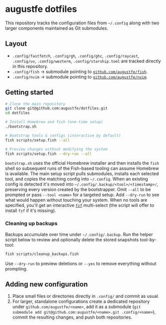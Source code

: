 # augustfe dotfiles

This repository tracks the configuration files from `~/.config` along with two larger components maintained as Git submodules.

## Layout

- `.config/fastfetch`, `.config/gh`, `.config/ghc`, `.config/raycast`, `.config/uv`, `.config/wezterm`, `.config/starship.toml` are tracked directly in this repository.
- `.config/fish` → submodule pointing to [`github.com/augustfe/fish`](https://github.com/augustfe/fish).
- `.config/nvim` → submodule pointing to [`github.com/augustfe/nvim`](https://github.com/augustfe/nvim).

## Getting started

```bash
# Clone the main repository
git clone git@github.com:augustfe/dotfiles.git
cd dotfiles

# Install Homebrew and fish (one-time setup)
./bootstrap.sh

# Bootstrap tools & configs (interactive by default)
fish scripts/setup.fish --all

# Preview changes without modifying the system
fish scripts/setup.fish --dry-run --all
```

`bootstrap.sh` uses the official Homebrew installer and then installs the `fish` shell so subsequent runs of the Fish-based tooling can assume Homebrew is available. The main setup script pulls submodules, installs each selected tool, and copies the matching config into `~/.config`. When an existing config is detected it's moved into `~/.config/.backup/<tool>/<timestamp>/`, preserving every version created by the bootstrapper. Omit `--all` to be prompted or pass `--tool <name>` for a targeted setup. Add `--dry-run` to see what would happen without touching your system. When no tools are specified, you'll get an interactive [`fzf`](https://github.com/junegunn/fzf) multi-select (the script will offer to install `fzf` if it's missing).

### Cleaning up backups

Backups accumulate over time under `~/.config/.backup`. Run the helper script below to review and optionally delete the stored snapshots tool-by-tool:

```bash
fish scripts/cleanup_backups.fish
```

Use `--dry-run` to preview deletions or `--yes` to remove everything without prompting.

## Adding new configuration

1. Place small files or directories directly in `.config/` and commit as usual.
2. For larger, standalone configurations create a dedicated repository under `github.com/augustfe/<name>`, add it as a submodule (`git submodule add git@github.com:augustfe/<name>.git .config/<name>`), commit the resulting changes, and push both repositories.
